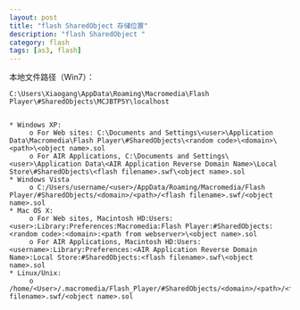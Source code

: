```yaml
---
layout: post
title: "flash SharedObject 存储位置"
description: "flash SharedObject "
category: flash
tags: [as3, flash]
---
```




本地文件路径（Win7）：
 
	C:\Users\Xiaogang\AppData\Roaming\Macromedia\Flash Player\#SharedObjects\MCJBTP5Y\localhost
	 
	 
	* Windows XP:
	     o For Web sites: C:\Documents and Settings\<user>\Application Data\Macromedia\Flash Player\#SharedObjects\<random code>\<domain>\<path>\<object name>.sol
	     o For AIR Applications, C:\Documents and Settings\<user>\Application Data\<AIR Application Reverse Domain Name>\Local Store\#SharedObjects\<flash filename>.swf\<object name>.sol
	* Windows Vista
	     o C:/Users/username/<user>/AppData/Roaming/Macromedia/Flash Player/#SharedObjects/<domain>/<path>/<flash filename>.swf/<object name>.sol
	* Mac OS X:
	     o For Web sites, Macintosh HD:Users:<user>:Library:Preferences:Macromedia:Flash Player:#SharedObjects:<random code>:<domain>:<path from webserver>\<object name>.sol
	     o For AIR Applications, Macintosh HD:Users:<username>:Library:Preferences:<AIR Application Reverse Domain Name>:Local Store:#SharedObjects:<flash filename>.swf\<object name>.sol
	* Linux/Unix:
	     o /home/<User>/.macromedia/Flash_Player/#SharedObjects/<domain>/<path>/<flash filename>.swf/<object name>.sol
